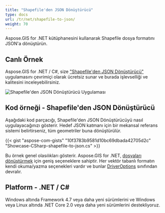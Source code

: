```yaml
---
title: "Shapefile'den JSON Dönüştürücü"
type: docs
url: /tr/net/shapefile-to-json/
weight: 70
---
```


Aspose.GIS for .NET kütüphanesini kullanarak Shapefile dosya formatını JSON'a dönüştürün.

## **Canlı Örnek**

Aspose.GIS for .NET / C#, size ["Shapefile'den JSON Dönüştürücü"](https://products.aspose.app/gis/conversion/shapefile-to-json) uygulamasını çevrimiçi olarak ücretsiz sunar ve burada işlevselliği ve kalitesini inceleyebilirsiniz.

![Shapefile'den JSON Dönüştürücü Uygulaması](conversion.png)

## **Kod örneği - Shapefile'den JSON Dönüştürücü**

Aşağıdaki kod parçacığı, Shapefile'den JSON Dönüştürücüyü nasıl uygulayacağınızı gösterir. Hedef JSON katmanı için bir mekansal referans sistemi belirtirseniz, tüm geometriler buna dönüştürülür. 

{{< gist "aspose-com-gists" "10f3783b9581d10bc69dbada42705d2c" "Showcase-CSharp-shapefile-to-json.cs" >}}

Bu örnek genel olasılıkları gösterir. Aspose.GIS for .NET, [dosyaları dönüştürmek](https://docs.aspose.com/gis/net/vector-layers/) için geniş seçeneklere sahiptir. Her vektör tabanlı formatın kendi okuma/yazma seçenekleri vardır ve bunlar [DriverOptions](https://reference.aspose.com/gis/net/aspose.gis/driveroptions) sınıfından devralır.

## **Platform - .NET / C#**

Windows altında Framework 4.7 veya daha yeni sürümlerini ve Windows veya Linux altında .NET Core 2.0 veya daha yeni sürümlerini destekliyoruz.
